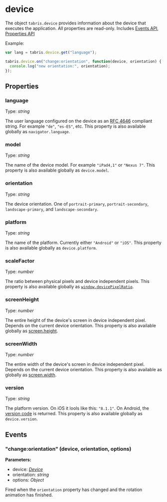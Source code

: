 # device
The object `tabris.device` provides information about the device that executes the application. All properties are read-only.
Includes [Events API](Events.md), [Properties API](Properties.md)

Example:

```js
var lang = tabris.device.get("language");

tabris.device.on("change:orientation", function(device, orientation) {
  console.log("new orientation:", orientation);
});
```

## Properties
### language
Type: *string*

The user language configured on the device as an [RFC 4646](http://tools.ietf.org/html/rfc4646) compliant string. For example `"de"`, `"es-ES"`, etc. This property is also available globally as `navigator.language`.
### model
Type: *string*

The name of the device model. For example `"iPad4,1"` or `"Nexus 7"`. This property is also available globally as `device.model`.
### orientation
Type: *string*

The device orientation. One of `portrait-primary`, `portrait-secondary`, `landscape-primary`, and `landscape-secondary`.
### platform
Type: *string*

The name of the platform. Currently either `"Android"` or `"iOS"`. This property is also available globally as `device.platform`.
### scaleFactor
Type: *number*

The ratio between physical pixels and device independent pixels. This property is also available globally as [`window.devicePixelRatio`](https://developer.mozilla.org/en-US/docs/Web/API/Window.devicePixelRatio).
### screenHeight
Type: *number*

The entire height of the device's screen in device independent pixel. Depends on the current device orientation. This property is also available globally as [screen.height](https://developer.mozilla.org/en-US/docs/Web/API/Screen.height).
### screenWidth
Type: *number*

The entire width of the device's screen in device independent pixel. Depends on the current device orientation. This property is also available as globally as [screen.width](https://developer.mozilla.org/en-US/docs/Web/API/Screen.width).
### version
Type: *string*

The platform version. On iOS it lools like this: `"8.1.1"`. On Android, the [version code](https://developer.android.com/reference/android/os/Build.VERSION_CODES.html) is returned. This property is also available globally as `device.version`.

## Events
### "change:orientation" (device, orientation, options)

**Parameters:** 

- device: *[Device](Device.md)*
- orientation: *string*
- options: *Object*

Fired when the `orientation` property has changed and the rotation animation has finished.

